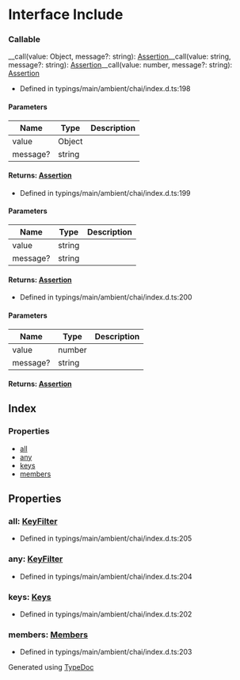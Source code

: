 # Interface Include


### Callable
__call(value: Object, message?: string): [Assertion](_typings_main_ambient_chai_index_d_.chai.assertion.md)__call(value: string, message?: string): [Assertion](_typings_main_ambient_chai_index_d_.chai.assertion.md)__call(value: number, message?: string): [Assertion](_typings_main_ambient_chai_index_d_.chai.assertion.md)
  
* Defined in typings/main/ambient/chai/index.d.ts:198


#### Parameters

| Name | Type | Description |
| ---- | ---- | ---- |
| value | Object|  |
| message? | string|  |

#### Returns: [Assertion](_typings_main_ambient_chai_index_d_.chai.assertion.md)
  
* Defined in typings/main/ambient/chai/index.d.ts:199


#### Parameters

| Name | Type | Description |
| ---- | ---- | ---- |
| value | string|  |
| message? | string|  |

#### Returns: [Assertion](_typings_main_ambient_chai_index_d_.chai.assertion.md)
  
* Defined in typings/main/ambient/chai/index.d.ts:200


#### Parameters

| Name | Type | Description |
| ---- | ---- | ---- |
| value | number|  |
| message? | string|  |

#### Returns: [Assertion](_typings_main_ambient_chai_index_d_.chai.assertion.md)

## Index

### Properties
* [all](_typings_main_ambient_chai_index_d_.chai.include.md#all)
* [any](_typings_main_ambient_chai_index_d_.chai.include.md#any)
* [keys](_typings_main_ambient_chai_index_d_.chai.include.md#keys)
* [members](_typings_main_ambient_chai_index_d_.chai.include.md#members)

## Properties

### all: [KeyFilter](_typings_main_ambient_chai_index_d_.chai.keyfilter.md)

* Defined in typings/main/ambient/chai/index.d.ts:205


### any: [KeyFilter](_typings_main_ambient_chai_index_d_.chai.keyfilter.md)

* Defined in typings/main/ambient/chai/index.d.ts:204


### keys: [Keys](_typings_main_ambient_chai_index_d_.chai.keys.md)

* Defined in typings/main/ambient/chai/index.d.ts:202


### members: [Members](_typings_main_ambient_chai_index_d_.chai.members.md)

* Defined in typings/main/ambient/chai/index.d.ts:203



Generated using [TypeDoc](http://typedoc.io)
